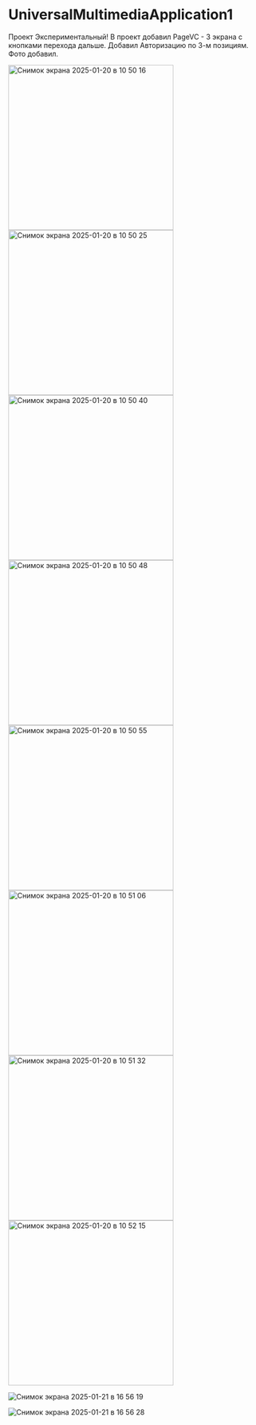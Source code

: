 # UniversalMultimediaApplication1
Проект Экспериментальный!
В проект добавил PageVC - 3 экрана с кнопками перехода дальше. Добавил Авторизацию по 3-м позициям. Фото добавил.

<img width="331" alt="Снимок экрана 2025-01-20 в 10 50 16" src="https://github.com/user-attachments/assets/3f96e3b2-28bd-45d3-8b42-abadb1b70960" />
<img width="331" alt="Снимок экрана 2025-01-20 в 10 50 25" src="https://github.com/user-attachments/assets/1892d511-3f17-4673-83eb-b6d7185967d0" />
<img width="331" alt="Снимок экрана 2025-01-20 в 10 50 40" src="https://github.com/user-attachments/assets/5f603191-1e90-459b-a9e4-57224e2b896f" />
<img width="331" alt="Снимок экрана 2025-01-20 в 10 50 48" src="https://github.com/user-attachments/assets/f8ae7afe-ce8e-4a33-98a7-55253a2437ed" />
<img width="331" alt="Снимок экрана 2025-01-20 в 10 50 55" src="https://github.com/user-attachments/assets/01caf7ce-f44a-43f7-b854-f6f2da93abb9" />
<img width="331" alt="Снимок экрана 2025-01-20 в 10 51 06" src="https://github.com/user-attachments/assets/0ff92da5-95cb-4ae1-8faf-c199e9a60740" />
<img width="331" alt="Снимок экрана 2025-01-20 в 10 51 32" src="https://github.com/user-attachments/assets/e4e822f2-4a5b-418f-93ab-40a0b6af8975" />
<img width="331" alt="Снимок экрана 2025-01-20 в 10 52 15" src="https://github.com/user-attachments/assets/c287b5ca-e1d2-48ec-9e98-32fc8003a870" />

![Снимок экрана 2025-01-21 в 16 56 19](https://github.com/user-attachments/assets/3cb4920c-b4f7-4792-aca2-0ed0cda76d42)

![Снимок экрана 2025-01-21 в 16 56 28](https://github.com/user-attachments/assets/3f74345c-3b84-4e8c-9e55-e2d8a6960a17)
